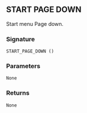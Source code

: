## START PAGE DOWN

Start menu Page down.


### Signature

`START_PAGE_DOWN ()`


### Parameters

`None`


### Returns

`None`
